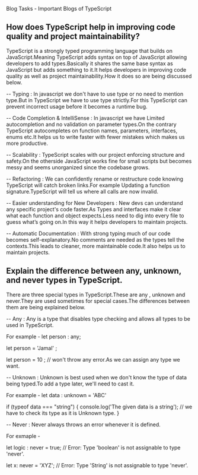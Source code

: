 Blog Tasks - Important Blogs of TypeScript

## How does TypeScript help in improving code quality and project maintainability?

TypeScript is a strongly typed programming language that builds on JavaScript.Meaning TypeScript adds syntax on top of JavaScript allowing developers to add types.Basically it shares the same base syntax as JavaScript but adds something to it.It helps developers in improving code quality as well as project maintainability.How it does so are being discussed below.


-- Typing : In javascript we don't have to use type or no need to mention type.But in TypeScript we have to use type strictly.For this TypeScript can prevent incorrect usage before it becomes a runtime bug.


-- Code Completion & IntelliSense : In javascript we have Limited autocompletion and no validation on parameter types.On the contrary TypeScript autocompletes on function names, parameters, interfaces, enums etc.It helps us to write faster with fewer mistakes which 
   makes us more productive.


-- Scalability : TypeScript scales with our project enforcing structure and safety.On the otherside JavaScript works fine for small scripts but becomes messy and seems unorganized since the codebase grows.


-- Refactoring : We can confidently rename or restructure code knowing TypeScript will catch broken links.For example Updating a function signature.TypeScript will tell us where all calls are now invalid.


-- Easier understanding for New Developers : New devs can understand any specific project's code faster.As Types and interfaces make it clear what each function and object expects.Less need to dig into every file to guess what’s going on.In this way it helps developers to maintain projects.


-- Automatic Documentation : With strong typing much of our code becomes self-explanatory.No comments are needed as the types tell the contexts.This leads to cleaner, more maintainable code.It also helps us to maintain projects.



## Explain the difference between any, unknown, and never types in TypeScript.

There are three special types in TypeScript.These are any , unknown and never.They are used sometimes for special cases.The differences between them are being explained below.


-- Any : Any is a type that disables type checking and allows all types to be used in TypeScript.

   For example - let person : any;

   let person = 'Jamal' ; 

   let person = 10 ; // won't throw any error.As we can assign any type we want.


-- Unknown : Unknown is best used when we don't know the type of data being typed.To add a type later, we'll need to cast it.

   For example - let data : unknown = 'ABC'

   if (typeof data === "string") {
      console.log('The given data is a string'); // we have to check its type as it is Unknown type.
     }


-- Never : Never always throws an error whenever it is defined.

   For exmaple -

   let logic : never = true; // Error: Type 'boolean' is not assignable to type 'never'.

   let x: never = 'XYZ'; // Error: Type 'String' is not assignable to type 'never'.




























